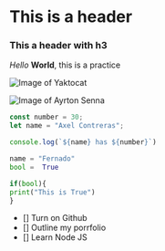# This is a header
### This a header with h3 

*Hello* **World**, this is a practice

![Image of Yaktocat](https://octodex.github.com/images/yaktocat.png)

![Image of Ayrton Senna]([https://www.google.com/url?sa=i&url=https%3A%2F%2Fwww.redbubble.com%2Fi%2Fposter%2FNo-Fear-No-Limits-No-Equal-by-ccuk66%2F37652079.LVTDI&psig=AOvVaw0GQiy5hT_Z2imATepxgjL3&ust=1718598697685000&source=images&cd=vfe&opi=89978449&ved=0CBEQjRxqFwoTCPiynZql34YDFQAAAAAdAAAAABAE](https://www.google.com/url?sa=i&url=https%3A%2F%2Fwww.youtube.com%2Fwatch%3Fv%3D36-p4Bouk6Q&psig=AOvVaw0GQiy5hT_Z2imATepxgjL3&ust=1718598697685000&source=images&opi=89978449))


``` javascript
const number = 30;
let name = "Axel Contreras";

console.log(`${name} has ${number}`)
```

``` Python
name = "Fernado"
bool =  True

if(bool){
print("This is True")
}
```

- [] Turn on Github
- [] Outline my porrfolio
- [] Learn Node JS
